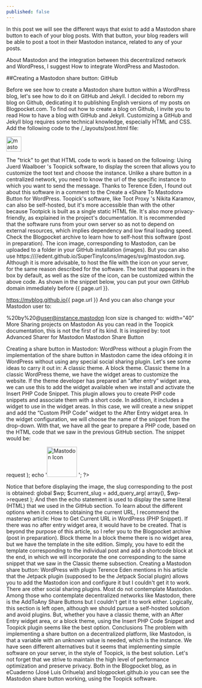 ```yaml
---
published: false
---
```

In this post we will see the different ways that exist to add a Mastodon share button to each of your blog posts. With that button, your blog readers will be able to post a toot in their Mastodon instance, related to any of your posts.

About Mastodon and the integration between this decentralized network and WordPress, I suggest How to integrate WordPress and Mastodon.

##Creating a Mastodon share button: GitHub

Before we see how to create a Mastodon share button within a WordPress blog, let's see how to do it on GitHub and Jekyll.
I decided to reborn my blog on Github, dedicating it to publishing English versions of my posts on Blogpocket.com.
To find out how to create a blog on Github, I invite you to read How to have a blog with GitHub and Jekyll.
Customizing a GitHub and Jekyll blog requires some technical knowledge, especially HTML and CSS.
Add the following code to the /_layouts/post.html file:


<a title="Share on Mastodon" href="https://tootpick.org/#text=Check%20out%20https://myblogen.github.io{{ page.url }}%20by%20@user@instance.mastodon"><img src="https://edent.github.io/SuperTinyIcons/images/svg/mastodon.svg" width="40" alt="mastodon icon" /></a>

The "trick" to get that HTML code to work is based on the following:
Using Juerd Waalboer 's Toopick software, to display the screen that allows you to customize the toot text and choose the instance. Unlike a share button in a centralized network, you need to know the url of the specific instance to which you want to send the message. Thanks to Terence Eden, I found out about this software in a comment to the Create a «Share To Mastodon» Button for WordPress. Toopick's software, like Toot Proxy 's Nikita Karamov, can also be self-hosted, but it's more accessible than with the other because Tootpick is built as a single static HTML file. It's also more privacy-friendly, as explained in the project's documentation. It is recommended that the software runs from your own server so as not to depend on external resources, which implies dependency and low final loading speed. Check the Blogpocket archive to learn how to self-host this software (post in preparation).
The icon image, corresponding to Mastodon, can be uploaded to a folder in your GitHub installation (images). But you can also use https:////edent.github.io/SuperTinyIcons/images/svg/mastodon.svg. Although it is more advisable, to host the file with the icon on your server, for the same reason described for the software.
The text that appears in the box by default, as well as the size of the icon, can be customized within the above code. As shown in the snippet below, you can put your own GitHub domain immediately before {{ page.url }}.

https://myblog.github.io{{ page.url }}
And you can also change your Mastodon user to:

%20by%20@user@instance.mastodon
Icon size is changed to:
width="40"
More Sharing projects on Mastodon
As you can read in the Toopick documentation, this is not the first of its kind. It is inspired by:
toot
Advanced Sharer for Mastodon
Mastodon Share Button
 
Creating a share button in Mastodon: WordPress without a plugin
From the implementation of the share button in Mastodon came the idea of ​​doing it in WordPress without using any special social sharing plugin.
Let's see some ideas to carry it out in:
A classic theme.
A block theme.
Classic
theme In a classic WordPress theme, we have the widget areas to customize the website.
If the theme developer has prepared an “after entry” widget area, we can use this to add the widget available when we install and activate the Insert PHP Code Snippet. This plugin allows you to create PHP code snippets and associate them with a short code. In addition, it includes a widget to use in the widget areas.
In this case, we will create a new snippet and add the “Custom PHP Code” widget to the After Entry widget area. In the widget configuration, we will choose the name of the snippet from the drop-down.
With that, we have all the gear to prepare a PHP code, based on the HTML code that we saw in the previous GitHub section. The snippet would be:

<?php
global $wp;
$current_slug = add_query_arg( array(), $wp->request );
echo '<a title="Share on Mastodon" href="https://tootpick.org/#text=I suggest you:%20https://www.miblog.com/'.$current_slug.'%20by%20@ usert@myinstance.mastodon"><img src="https://edent.github.io/SuperTinyIcons/images/svg/mastodon.svg" width="80" alt="Mastodon Icon" /></a> ';
?>
 

Notice that before displaying the image, the slug corresponding to the post is obtained:
global $wp;
$current_slug = add_query_arg( array(), $wp->request );
And then the echo statement is used to display the same literal (HTML) that we used in the GitHub section.
To learn about the different options when it comes to obtaining the current URL, I recommend the masterwp article: How to Get Current URL in WordPress (PHP Snippet).
If there was no after entry widget area, it would have to be created. That is beyond the purpose of this article, so I refer you to the Blogpocket archive (post in preparation).
Block
theme In a block theme there is no widget area, but we have the template in the site edition.
Simply, you have to edit the template corresponding to the individual post and add a shortcode block at the end, in which we will incorporate the one corresponding to the same snippet that we saw in the Classic theme subsection.
Creating a Mastodon share button: WordPress with plugin
Terence Eden mentions in his article that the Jetpack plugin (supposed to be the Jetpack Social plugin) allows you to add the Mastodon icon and configure it but I couldn't get it to work.
There are other social sharing plugins. Most do not contemplate Mastodon.
Among those who contemplate decentralized networks like Mastodon, there is the AddToAny Share Buttons but I couldn't get it to work either.
Logically, this section is left open, although we should pursue a self-hosted solution and avoid plugins.
But, whether you have a classic theme, with an After Entry widget area, or a block theme, using the Insert PHP Code Snippet and Toopick plugin seems like the best option.
Conclusions
The problem with implementing a share button on a decentralized platform, like Mastodon, is that a variable with an unknown value is needed, which is the instance.
We have seen different alternatives but it seems that implementing simple software on your server, in the style of Toopick, is the best solution. Let's not forget that we strive to maintain the high level of performance optimization and preserve privacy.
Both in the Blogpocket blog, as in eCuaderno (José Luis Orihuela) and blogpocket.github.io you can see the Mastodon share button working, using the Toopick software.

